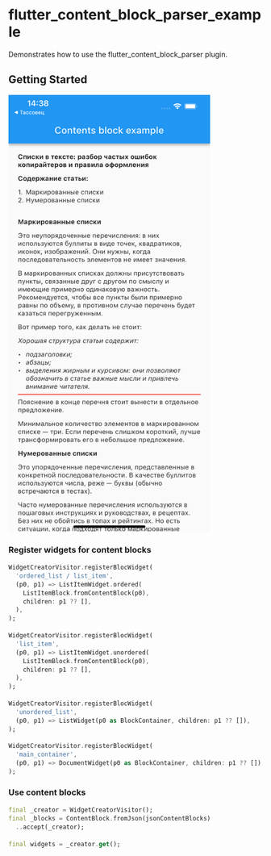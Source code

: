 # flutter_content_block_parser_example

Demonstrates how to use the flutter_content_block_parser plugin.

## Getting Started

<img alt="screenshot" src="screenshot/screen1.png" width="400"/>

### Register widgets for content blocks

```dart
WidgetCreatorVisitor.registerBlocWidget(  
  'ordered_list / list_item',
  (p0, p1) => ListItemWidget.ordered(
    ListItemBlock.fromContentBlock(p0),
    children: p1 ?? [],
  ),
);

WidgetCreatorVisitor.registerBlocWidget(
  'list_item',
  (p0, p1) => ListItemWidget.unordered(
    ListItemBlock.fromContentBlock(p0),
    children: p1 ?? [],
  ),
);

WidgetCreatorVisitor.registerBlocWidget(
  'unordered_list',
  (p0, p1) => ListWidget(p0 as BlockContainer, children: p1 ?? []),
);

WidgetCreatorVisitor.registerBlocWidget(
  'main_container',
  (p0, p1) => DocumentWidget(p0 as BlockContainer, children: p1 ?? []),
);
```

### Use content blocks

```dart
final _creator = WidgetCreatorVisitor();
final _blocks = ContentBlock.fromJson(jsonContentBlocks)
  ..accept(_creator);

final widgets = _creator.get();
```

